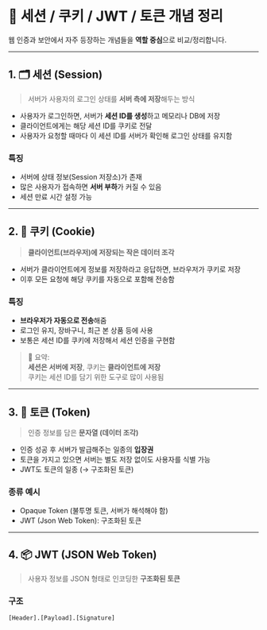 # 🍪 세션 / 쿠키 / JWT / 토큰 개념 정리

웹 인증과 보안에서 자주 등장하는 개념들을 **역할 중심**으로 비교/정리합니다.

---

## 1. 🗂️ 세션 (Session)

> 서버가 사용자의 로그인 상태를 **서버 측에 저장**해두는 방식

- 사용자가 로그인하면, 서버가 **세션 ID를 생성**하고 메모리나 DB에 저장
- 클라이언트에게는 해당 세션 ID를 쿠키로 전달
- 사용자가 요청할 때마다 이 세션 ID를 서버가 확인해 로그인 상태를 유지함

### 특징
- 서버에 상태 정보(Session 저장소)가 존재
- 많은 사용자가 접속하면 **서버 부하**가 커질 수 있음
- 세션 만료 시간 설정 가능

---

## 2. 🍪 쿠키 (Cookie)

> **클라이언트(브라우저)에 저장되는 작은 데이터 조각**

- 서버가 클라이언트에게 정보를 저장하라고 응답하면, 브라우저가 쿠키로 저장
- 이후 모든 요청에 해당 쿠키를 자동으로 포함해 전송함

### 특징
- **브라우저가 자동으로 전송**해줌
- 로그인 유지, 장바구니, 최근 본 상품 등에 사용
- 보통은 세션 ID를 쿠키에 저장해서 세션 인증을 구현함

> 📝 요약:  
> **세션은 서버에 저장**, 쿠키는 **클라이언트에 저장**  
> 쿠키는 세션 ID를 담기 위한 도구로 많이 사용됨

---

## 3. 🔐 토큰 (Token)

> 인증 정보를 담은 **문자열 (데이터 조각)**

- 인증 성공 후 서버가 발급해주는 일종의 **입장권**
- 토큰을 가지고 있으면 서버는 별도 저장 없이도 사용자를 식별 가능
- JWT도 토큰의 일종 (→ 구조화된 토큰)

### 종류 예시
- Opaque Token (불투명 토큰, 서버가 해석해야 함)
- JWT (Json Web Token): 구조화된 토큰

---

## 4. 📦 JWT (JSON Web Token)

> 사용자 정보를 JSON 형태로 인코딩한 **구조화된 토큰**

### 구조
```text
[Header].[Payload].[Signature]
